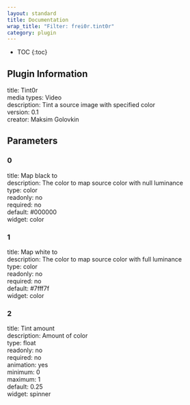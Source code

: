 ```yaml
---
layout: standard
title: Documentation
wrap_title: "Filter: frei0r.tint0r"
category: plugin
---
```

* TOC
{:toc}

## Plugin Information

title: Tint0r  
media types:
Video  
description: Tint a source image with specified color  
version: 0.1  
creator: Maksim Golovkin  

## Parameters

### 0

title: Map black to    
description:
The color to map source color with null luminance  
type: color  
readonly: no  
required: no  
default: #000000  
widget: color  

### 1

title: Map white to    
description:
The color to map source color with full luminance  
type: color  
readonly: no  
required: no  
default: #7fff7f  
widget: color  

### 2

title: Tint amount    
description:
Amount of color  
type: float  
readonly: no  
required: no  
animation: yes  
minimum: 0  
maximum: 1  
default: 0.25  
widget: spinner  

